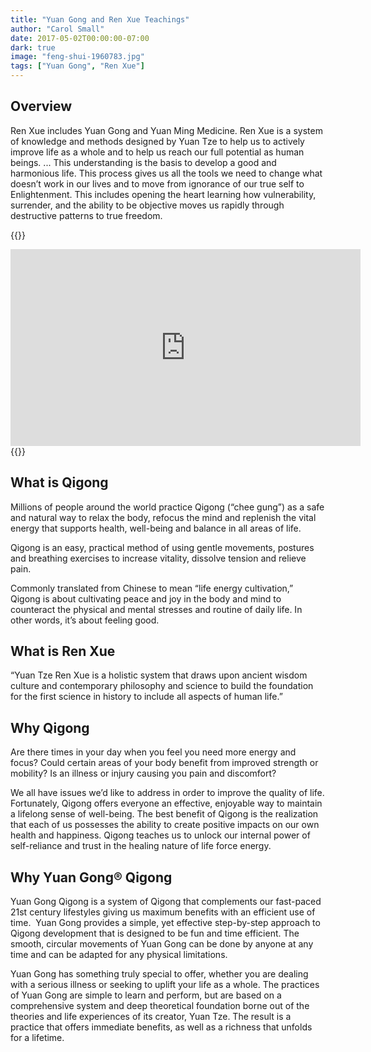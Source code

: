 ```yaml
---
title: "Yuan Gong and Ren Xue Teachings" 
author: "Carol Small" 
date: 2017-05-02T00:00:00-07:00
dark: true
image: "feng-shui-1960783.jpg"
tags: ["Yuan Gong", "Ren Xue"]
---
```


## Overview

Ren Xue includes Yuan Gong and Yuan Ming Medicine. Ren Xue is a system of
knowledge and methods designed by Yuan Tze to help us to actively improve life
as a whole and to help us reach our full potential as human beings. ... This
understanding is the basis to develop a good and harmonious life. This process
gives us all the tools we need to change what doesn’t work in our lives and to
move from ignorance of our true self to Enlightenment. This includes opening the
heart learning how vulnerability, surrender, and the ability to be objective
moves us rapidly through destructive patterns to true freedom.

{{<rawhtml>}}
<iframe width="560" height="315" src="https://www.youtube.com/embed/iuW3m-_Rw2k" frameborder="0" allow="accelerometer; autoplay; encrypted-media; gyroscope; picture-in-picture" allowfullscreen></iframe>
{{</rawhtml>}}

## What is Qigong

Millions of people around the world practice Qigong (“chee gung”) as a safe and
natural way to relax the body, refocus the mind and replenish the vital energy
that supports health, well-being and balance in all areas of life.

Qigong is an easy, practical method of using gentle movements, postures and
breathing exercises to increase vitality, dissolve tension and relieve pain.

Commonly translated from Chinese to mean “life energy cultivation,” Qigong is
about cultivating peace and joy in the body and mind to counteract the physical
and mental stresses and routine of daily life. In other words, it’s about
feeling good.

## What is Ren Xue

“Yuan Tze Ren Xue is a holistic system that draws upon ancient wisdom culture
and contemporary philosophy and science to build the foundation for the first
science in history to include all aspects of human life.”

## Why Qigong

Are there times in your day when you feel you need more energy and focus? Could
certain areas of your body benefit from improved strength or mobility? Is an
illness or injury causing you pain and discomfort?

We all have issues we’d like to address in order to improve the quality of life.
Fortunately, Qigong offers everyone an effective, enjoyable way to maintain a
lifelong sense of well-being. The best benefit of Qigong is the realization that
each of us possesses the ability to create positive impacts on our own health
and happiness. Qigong teaches us to unlock our internal power of self-reliance
and trust in the healing nature of life force energy.

## Why Yuan Gong® Qigong

Yuan Gong Qigong is a system of Qigong that complements our fast-paced 21st
century lifestyles giving us maximum benefits with an efficient use of time.
 Yuan Gong provides a simple, yet effective step-by-step approach to Qigong
development that is designed to be fun and time efficient. The smooth, circular
movements of Yuan Gong can be done by anyone at any time and can be adapted for
any physical limitations.

Yuan Gong has something truly special to offer, whether you are dealing with a
serious illness or seeking to uplift your life as a whole. The practices of Yuan
Gong are simple to learn and perform, but are based on a comprehensive system
and deep theoretical foundation borne out of the theories and life experiences
of its creator, Yuan Tze. The result is a practice that offers immediate
benefits, as well as a richness that unfolds for a lifetime.